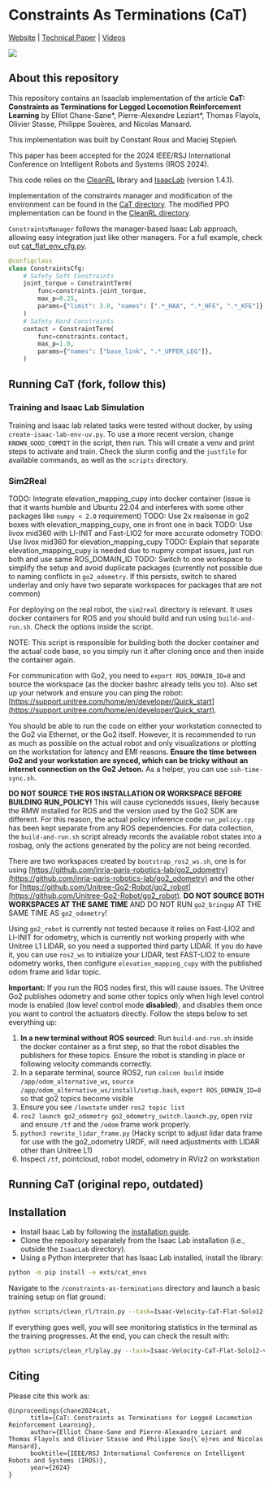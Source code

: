 # Constraints As Terminations (CaT)

[Website](https://constraints-as-terminations.github.io) | [Technical Paper](https://arxiv.org/abs/2403.18765) | [Videos](https://www.youtube.com/watch?v=crWoYTb8QvU)

![](assets/teaser.png)

## About this repository

This repository contains an Isaaclab implementation of the article **CaT: Constraints as Terminations for Legged Locomotion Reinforcement Learning** by Elliot Chane-Sane\*, Pierre-Alexandre Leziart\*, Thomas Flayols, Olivier Stasse, Philippe Souères, and Nicolas Mansard.

This implementation was built by Constant Roux and Maciej Stępień.

This paper has been accepted for the 2024 IEEE/RSJ International Conference on Intelligent Robots and Systems (IROS 2024).

This code relies on the [CleanRL](https://github.com/vwxyzjn/cleanrl) library and [IsaacLab](https://isaac-sim.github.io/IsaacLab/v1.4.1/index.html) (version 1.4.1).

Implementation of the constraints manager and modification of the environment can be found in the [CaT directory](exts/cat_envs/cat_envs/tasks/utils/cat/). The modified PPO implementation can be found in the [CleanRL directory](exts/cat_envs/cat_envs/tasks/utils/cleanrl/).

`ConstraintsManager` follows the manager-based Isaac Lab approach, allowing easy integration just like other managers. For a full example, check out [cat_flat_env_cfg.py](exts/cat_envs/cat_envs/tasks/locomotion/velocity/config/solo12/cat_flat_env_cfg.py).

```python
@configclass
class ConstraintsCfg:
    # Safety Soft Constraints
    joint_torque = ConstraintTerm(
        func=constraints.joint_torque,
        max_p=0.25,
        params={"limit": 3.0, "names": [".*_HAA", ".*_HFE", ".*_KFE"]},
    )
    # Safety Hard Constraints
    contact = ConstraintTerm(
        func=constraints.contact,
        max_p=1.0,
        params={"names": ["base_link", ".*_UPPER_LEG"]},
    )
```


## Running CaT (fork, follow this)

### Training and Isaac Lab Simulation

Training and isaac lab related tasks were tested without docker, by using `create-isaac-lab-env-uv.py`. To use a more recent version, change `KNOWN_GOOD_COMMIT` in the script, then run. This will create a venv and print steps to activate and train. Check the slurm config and the `justfile` for available commands, as well as the `scripts` directory.

### Sim2Real

TODO: Integrate elevation_mapping_cupy into docker container (issue is that it wants humble and Ubuntu 22.04 and interferes with some other packages like `numpy < 2.0` requirement)
TODO: Use 2x realsense in go2 boxes with elevation_mapping_cupy, one in front one in back
TODO: Use livox mid360 with LI-INIT and Fast-LIO2 for more accurate odometry
TODO: Use livox mid360 for elevation_mapping_cupy
TODO: Explain that separate elevation_mapping_cupy is needed due to nupmy compat issues, just run both and use same ROS_DOMAIN_ID
TODO: Switch to one workspace to simplify the setup and avoid duplicate packages (currently not possible due to naming conflicts in `go2_odometry`. If this persists, switch to shared underlay and only have two separate workspaces for packages that are not common)

For deploying on the real robot, the `sim2real` directory is relevant. It uses docker containers for ROS and you should build and run using `build-and-run.sh`. Check the options inside the script. 

NOTE: This script is responsible for building both the docker container and the actual code base, so you simply run it after cloning once and then inside the container again.

For communication with Go2, you need to `export ROS_DOMAIN_ID=0` and source the workspace (as the docker bashrc already tells you to). Also set up your network and ensure you can ping the robot: [https://support.unitree.com/home/en/developer/Quick_start](https://support.unitree.com/home/en/developer/Quick_start).

You should be able to run the code on either your workstation connected to the Go2 via Ethernet, or the Go2 itself. However, it is recommended to run as much as possible on the actual robot and only visualizations or plotting on the workstation for latency and EMI reasons. **Ensure the time between Go2 and your workstation are synced, which can be tricky without an internet connection on the Go2 Jetson.** As a helper, you can use `ssh-time-sync.sh`.

**DO NOT SOURCE THE ROS INSTALLATION OR WORKSPACE BEFORE BUILDING RUN_POLICY!** This will cause cyclonedds issues, likely because the RMW installed for ROS and the version used by the Go2 SDK are different. For this reason, the actual policy inference code `run_policy.cpp` has been kept separate from any ROS dependencies. For data collection, the `build-and-run.sh` script already records the available robot states into a rosbag, only the actions generated by the policy are not being recorded.

There are two workspaces created by `bootstrap_ros2_ws.sh`, one is for using [https://github.com/inria-paris-robotics-lab/go2_odometry](https://github.com/inria-paris-robotics-lab/go2_odometry) and the other for [https://github.com/Unitree-Go2-Robot/go2_robot](https://github.com/Unitree-Go2-Robot/go2_robot). **DO NOT SOURCE BOTH WORKSPACES AT THE SAME TIME** AND DO NOT RUN `go2_bringup` AT THE SAME TIME AS `go2_odometry`!

Using `go2_robot` is currently not tested because it relies on Fast-LIO2 and LI-INIT for odometry, which is currently not working properly with whe Unitree L1 LIDAR, so you need a supported third party LIDAR. If you do have it, you can use `ros2_ws` to initialize your LIDAR, test FAST-LIO2 to ensure odometry works, then configure `elevation_mapping_cupy` with the published odom frame and lidar topic.

**Important:** If you run the ROS nodes first, this will cause issues. The Unitree Go2 publishes odometry and some other topics only when high level control mode is enabled (low level control mode **disabled**), and disables them once you want to control the actuators directly. Follow the steps below to set everything up:

1. **In a new terminal without ROS sourced**: Run `build-and-run.sh` inside the docker container as a first step, so that the robot disables the publishers for these topics. Ensure the robot is standing in place or following velocity commands correctly.
2. In a separate terminal, source ROS2, run `colcon build` inside `/app/odom_alternative_ws`, `source /app/odom_alternative_ws/install/setup.bash`, `export ROS_DOMAIN_ID=0` so that go2 topics become visible
3. Ensure you see `/lowstate` under `ros2 topic list`
4. `ros2 launch go2_odometry go2_odometry_switch.launch.py`, open rviz and ensure `/tf` and the `/odom` frame work properly.
5. `python3 rewrite_lidar_frame.py` (Hacky script to adjust lidar data frame for use with the go2_odometry URDF, will need adjustments with LIDAR other than Unitree L1)
6. Inspect `/tf`, pointcloud, robot model, odometry in RViz2 on workstation

## Running CaT (original repo, outdated)

## Installation

- Install Isaac Lab by following the [installation guide](https://isaac-sim.github.io/IsaacLab/v1.4.1/source/setup/installation/index.html).
- Clone the repository separately from the Isaac Lab installation (i.e., outside the `IsaacLab` directory).
- Using a Python interpreter that has Isaac Lab installed, install the library:

```bash
python -m pip install -e exts/cat_envs
```
Navigate to the `/constraints-as-terminations` directory and launch a basic training setup on flat ground:

```bash
python scripts/clean_rl/train.py --task=Isaac-Velocity-CaT-Flat-Solo12-v0 --headless
```

If everything goes well, you will see monitoring statistics in the terminal as the training progresses. At the end, you can check the result with:

```bash
python scripts/clean_rl/play.py --task=Isaac-Velocity-CaT-Flat-Solo12-v0
```

## Citing

Please cite this work as:

```
@inproceedings{chane2024cat,
      title={CaT: Constraints as Terminations for Legged Locomotion Reinforcement Learning},
      author={Elliot Chane-Sane and Pierre-Alexandre Leziart and Thomas Flayols and Olivier Stasse and Philippe Sou{\`e}res and Nicolas Mansard},
      booktitle={IEEE/RSJ International Conference on Intelligent Robots and Systems (IROS)},
      year={2024}
}
```

